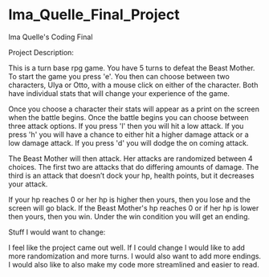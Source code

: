 # Ima_Quelle_Final_Project
Ima Quelle's Coding Final

Project Description:

  This is a turn base rpg game. You have 5 turns to defeat the Beast Mother. To start the game you press 'e'. You then can choose between two characters, Ulya or Otto, with a mouse click on either of the character. Both have individual stats that will change your experience of the game.

  Once you choose a character their stats will appear as a print on the screen when the battle begins. Once the battle begins you can choose between three attack options. If you press 'l' then you will hit a low attack. If you press 'h' you will have a chance to either hit a higher damage attack or a low damage attack. If you press 'd' you will dodge the on coming attack.

  The Beast Mother will then attack. Her attacks are randomized between 4 choices. The first two are attacks that do differing amounts of damage. The third is an attack that doesn’t dock your hp, health points, but it decreases your attack.

  If your hp reaches 0 or her hp is higher then yours, then you lose and the screen will go black. If the Beast Mother's hp reaches 0 or if her hp is lower then yours, then you win. Under the win condition you will get an ending.


Stuff I would want to change:

  I feel like the project came out well. If I could change I would like to add more randomization and more turns. I would also want to add more endings. I would also like to also make my code more streamlined and easier to read.
